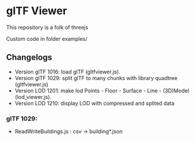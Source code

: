 # glTF Viewer

This repository is a folk of threejs

Custom code in folder examples/

## Changelogs

 - Version glTF 1016: load glTF  (gltfviewer.js).
 - Version glTF 1029: split glTF to many chunks with library quadtree (gltfviewer.js)
 - Version LOD 1201: make lod Points - Floor - Surface - Line - (3D)Model (lod_viewer.js).
 - Version LOD 1210: display LOD with compressed and splited data

### glTF 1029:

 - ReadWriteBuildings.js : csv -> building*.json

